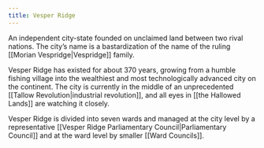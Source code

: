 ```yaml
---
title: Vesper Ridge
---
```


An independent city-state founded on unclaimed land between two rival nations. The city’s name is a bastardization of the name of the ruling [[Morian Vespridge|Vespridge]] family.

Vesper Ridge has existed for about 370 years, growing from a humble fishing village into the wealthiest and most technologically advanced city on the continent. The city is currently in the middle of an unprecedented [[Tallow Revolution|industrial revolution]], and all eyes in [[the Hallowed Lands]] are watching it closely.

Vesper Ridge is divided into seven wards and managed at the city level by a representative [[Vesper Ridge Parliamentary Council|Parliamentary Council]] and at the ward level by smaller [[Ward Councils]].